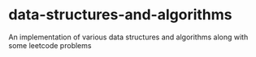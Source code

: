 # data-structures-and-algorithms
An implementation of various data structures and algorithms along with some leetcode problems
